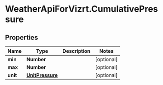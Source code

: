 # WeatherApiForVizrt.CumulativePressure

## Properties
Name | Type | Description | Notes
------------ | ------------- | ------------- | -------------
**min** | **Number** |  | [optional] 
**max** | **Number** |  | [optional] 
**unit** | [**UnitPressure**](UnitPressure.md) |  | [optional] 



